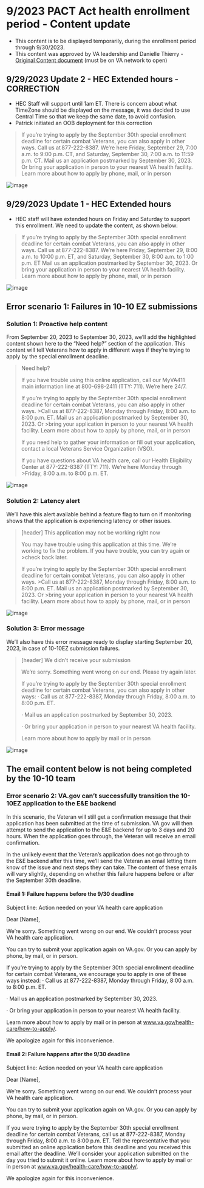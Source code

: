 # 9/2023 PACT Act health enrollment period - Content update
- This content is to be displayed temporarily, during the enrollment period through 9/30/2023.
- This content was approved by VA leadership and Danielle Thierry - [Original Content document](https://dvagov-my.sharepoint.com/:w:/g/personal/danielle_thierry_va_gov/Efz4gsYoP-RMo-l8crJSZNIBMkRBeWcvDOz6q_z8NOXrSw?e=thNkbo) (must be on VA network to open)

## 9/29/2023 Update 2 - HEC Extended hours - CORRECTION
- HEC Staff will support until 1am ET.  There is concern about what TimeZone should be displayed on the message, it was decided to use Central Time so that we keep the same date, to avoid confusion.
- Patrick initiated an OOB deployment for this correction

>If you’re trying to apply by the September 30th special enrollment deadline for certain combat Veterans, you can also apply in other ways. Call us at 877-222-8387. We’re here Friday, September 29, 7:00 a.m. to 9:00 p.m. CT, and Saturday, September 30, 7:00 a.m. to 11:59 p.m. CT. Mail us an application postmarked by September 30, 2023. Or bring your application in person to your nearest VA health facility. Learn more about how to apply by phone, mail, or in person

![image](https://github.com/department-of-veterans-affairs/va.gov-team/assets/92328831/dc72db24-f6fb-4698-9519-cf9a5953dc6d)



## 9/29/2023 Update 1 - HEC Extended hours
- HEC staff will have extended hours on Friday and Saturday to support this enrollment.  We need to update the content, as shown below:

>If you’re trying to apply by the September 30th special enrollment deadline for certain combat Veterans, you can also apply in other ways. Call us at 877-222-8387. We’re here Friday, September 29, 8:00 a.m. to 10:00 p.m. ET, and Saturday, September 30, 8:00 a.m. to 1:00 p.m. ET Mail us an application postmarked by September 30, 2023. Or bring your application in person to your nearest VA health facility. Learn more about how to apply by phone, mail, or in person

![image](https://github.com/department-of-veterans-affairs/va.gov-team/assets/92328831/f9921ed3-6a21-479b-9a21-2cdf98f68e11)


## Error scenario 1: Failures in 10-10 EZ submissions

### Solution 1: Proactive help content

From September 20, 2023 to September 30, 2023, we’ll add the highlighted content shown here to the “Need help?” section of the application. This content will tell Veterans how to apply in different ways if they’re trying to apply by the special enrollment deadline.

>Need help?
>
>If you have trouble using this online application, call our MyVA411 main information line at 800-698-2411 (TTY: 711). We’re here 24/7.
>
>If you’re trying to apply by the September 30th special enrollment deadline for certain combat Veterans, you can also apply in other ways. >Call us at 877-222-8387, Monday through Friday, 8:00 a.m. to 8:00 p.m. ET. Mail us an application postmarked by September 30, 2023. Or >bring your application in person to your nearest VA health facility. Learn more about how to apply by phone, mail, or in person 
>
>If you need help to gather your information or fill out your application, contact a local Veterans Service Organization (VSO). 
>
>If you have questions about VA health care, call our Health Eligibility Center at 877-222-8387 (TTY: 711). We’re here Monday through >Friday, 8:00 a.m. to 8:00 p.m. ET.

![image](https://github.com/department-of-veterans-affairs/va.gov-team/assets/92328831/6c541f99-0517-406e-93a8-7db108b35184)


### Solution 2: Latency alert

We’ll have this alert available behind a feature flag to turn on if monitoring shows that the application is experiencing latency or other issues.

>[header] This application may not be working right now
>
>You may have trouble using this application at this time. We’re working to fix the problem. If you have trouble, you can try again or >check back later. 
>
>If you’re trying to apply by the September 30th special enrollment deadline for certain combat Veterans, you can also apply in other ways. >Call us at 877-222-8387, Monday through Friday, 8:00 a.m. to 8:00 p.m. ET. Mail us an application postmarked by September 30, 2023. Or >bring your application in person to your nearest VA health facility. Learn more about how to apply by phone, mail, or in person

![image](https://github.com/department-of-veterans-affairs/va.gov-team/assets/92328831/86b25100-303e-4d70-8215-36b081a55304)


### Solution 3: Error message

We’ll also have this error message ready to display starting September 20, 2023, in case of 10-10EZ submission failures.

>[header] We didn’t receive your submission
>
>We’re sorry. Something went wrong on our end. Please try again later.
>
>If you’re trying to apply by the September 30th special enrollment deadline for certain combat Veterans, you can also apply in other ways:
>· Call us at 877-222-8387, Monday through Friday, 8:00 a.m. to 8:00 p.m. ET.
>
>· Mail us an application postmarked by September 30, 2023.
>
>· Or bring your application in person to your nearest VA health facility.
>
>Learn more about how to apply by mail or in person

![image](https://github.com/department-of-veterans-affairs/va.gov-team/assets/92328831/f83b2eaf-c26a-4a52-b535-e2f5dbc08b98)

## The email content below is not being completed by the 10-10 team
### Error scenario 2: VA.gov can’t successfully transition the 10-10EZ application to the E&E backend

In this scenario, the Veteran will still get a confirmation message that their application has been submitted at the time of submission. VA.gov will then attempt to send the application to the E&E backend for up to 3 days and 20 hours. When the application goes through, the Veteran will receive an email confirmation.

In the unlikely event that the Veteran’s application does not go through to the E&E backend after this time, we’ll send the Veteran an email letting them know of the issue and next steps they can take. The content of these emails will vary slightly, depending on whether this failure happens before or after the September 30th deadline.

#### Email 1: Failure happens before the 9/30 deadline

Subject line: Action needed on your VA health care application

Dear [Name],

We’re sorry. Something went wrong on our end. We couldn’t process your VA health care application.

You can try to submit your application again on VA.gov. Or you can apply by phone, by mail, or in person.

If you’re trying to apply by the September 30th special enrollment deadline for certain combat Veterans, we encourage you to apply in one of these ways instead: · Call us at 877-222-8387, Monday through Friday, 8:00 a.m. to 8:00 p.m. ET.

· Mail us an application postmarked by September 30, 2023.

· Or bring your application in person to your nearest VA health facility.

Learn more about how to apply by mail or in person at www.va.gov/health-care/how-to-apply/.

We apologize again for this inconvenience.

#### Email 2: Failure happens after the 9/30 deadline

Subject line: Action needed on your VA health care application

Dear [Name],

We’re sorry. Something went wrong on our end. We couldn’t process your VA health care application.

You can try to submit your application again on VA.gov. Or you can apply by phone, by mail, or in person.

If you were trying to apply by the September 30th special enrollment deadline for certain combat Veterans, call us at 877-222-8387, Monday through Friday, 8:00 a.m. to 8:00 p.m. ET. Tell the representative that you submitted an online application before this deadline and you received this email after the deadline. We’ll consider your application submitted on the day you tried to submit it online. Learn more about how to apply by mail or in person at www.va.gov/health-care/how-to-apply/.

We apologize again for this inconvenience.
